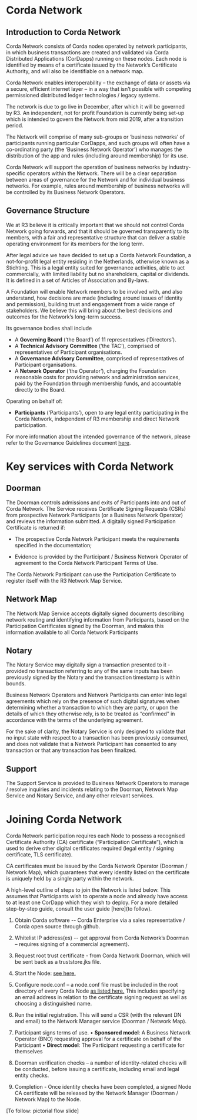 Corda Network
==============

Introduction to Corda Network
-----------------------------

Corda Network consists of Corda nodes operated by network participants, in which business transactions are created and validated via Corda Distributed Applications (CorDapps) running on these nodes. Each node is identified by means of a certificate issued by the Network’s Certificate Authority, and will also be identifiable on a network map. 

Corda Network enables interoperability – the exchange of data or assets via a secure, efficient internet layer – in a way that isn’t possible with competing permissioned distributed ledger technologies / legacy systems.

The network is due to go live in December, after which it will be governed by R3. An independent, not for profit Foundation is currently being set-up which is intended to govern the Network from mid 2019, after a transition period.

The Network will comprise of many sub-groups or ‘business networks’ of participants running particular CorDapps, and such groups will often have a co-ordinating party (the ‘Business Network Operator’) who manages the distribution of the app and rules (including around membership) for its use. 

Corda Network will support the operation of business networks by industry-specific operators within the Network. There will be a clear separation between areas of governance for the Network and for individual business networks. For example, rules around membership of business networks will be controlled by its Business Network Operators.


Governance Structure
--------------------

We at R3 believe it is critically important that we should not control Corda Network going forwards, and that it should be governed transparently to its members, with a fair and representative structure that can deliver a stable operating environment for its members for the long term.

After legal advice we have decided to set up a Corda Network Foundation, a not-for-profit legal entity residing in the Netherlands, otherwise known as a Stichting. This is a legal entity suited for governance activities, able to act commercially, with limited liability but no shareholders, capital or dividends. It is defined in a set of Articles of Association and By-laws.

A Foundation will enable Network members to be involved with, and also understand, how decisions are made (including around issues of identity and permission), building trust and engagement from a wide range of stakeholders. We believe this will bring about the best decisions and outcomes for the Network’s long-term success. 

Its governance bodies shall include

* A **Governing Board** (‘the Board’) of 11 representatives (‘Directors’). 
* A **Technical Advisory** **Committee** (‘the TAC’), comprised of representatives of Participant organisations. 
* A **Governance Advisory Committee**, comprised of representatives of Participant organisations. 
* A **Network Operator** (‘the Operator’), charging the Foundation reasonable costs for providing network and administration services, paid by the Foundation through membership funds, and accountable directly to the Board.

Operating on behalf of:
* **Participants** (‘Participants’), open to any legal entity participating in the Corda Network, independent 
of R3 membership and direct Network participation.

For more information about the intended governance of the network, please refer to the Governance Guidelines document [here](https://groups.io/g/corda-network/message/96).



Key services with Corda Network
==============================

Doorman
-------

The Doorman controls admissions and exits of Participants into and out of Corda Network. The Service receives Certificate Signing Requests (CSRs) from prospective Network Participants (or a Business Network Operator) and reviews the information submitted. A digitally signed Participation Certificate is returned if:

* The prospective Corda Network Participant meets the requirements specified in the documentation;

* Evidence is provided by the Participant / Business Network Operator of agreement to the Corda Network Participant Terms of Use.

The Corda Network Participant can use the Participation Certificate to register itself with the R3 Network Map Service.

Network Map
----------- 

The Network Map Service accepts digitally signed documents describing network routing and identifying information from Participants, based on the Participation Certificates signed by the Doorman, and makes this information available to all Corda Network Participants

Notary 
------

The Notary Service may digitally sign a transaction presented to it - provided no transaction referring to any of the same inputs has been previously signed by the Notary and the transaction timestamp is within bounds. 

Business Network Operators and Network Participants can enter into legal agreements which rely on the presence of such digital signatures when determining whether a transaction to which they are party, or upon the details of which they otherwise rely, is to be treated as “confirmed” in accordance with the terms of the underlying agreement. 

For the sake of clarity, the Notary Service is only designed to validate that no input state with respect to a transaction has been previously consumed, and does not validate that a Network Participant has consented to any transaction or that any transaction has been finalized.

Support 
-------

The Support Service is provided to Business Network Operators to manage / resolve inquiries and incidents relating to the Doorman, Network Map Service and Notary Service, and any other relevant services.



Joining Corda Network
===================

Corda Network participation requires each Node to possess a recognised Certificate Authority (CA) certificate (“Participation Certificate”), which is used to derive other digital certificates required (legal entity / signing certificate, TLS certificate).

CA certificates must be issued by the Corda Network Operator (Doorman / Network Map), which guarantees that every identity listed on the certificate is uniquely held by a single party within the network.

A high-level outline of steps to join the Network is listed below. This assumes that Participants wish to operate a node and already have access to at least one CorDapp which they wish to deploy. For a more detailed step-by-step guide, consult the user guide [here](to follow).

1.	Obtain Corda software -- Corda Enterprise via a sales representative / Corda open source through github.

2.	Whitelist IP address(es) -- get approval from Corda Network’s Doorman – requires signing of a commercial agreement).

3.	Request root trust certificate - from Corda Network Doorman, which will be sent back as a truststore.jks file.

4.	Start the Node: [see here.](https://docs.corda.net/deploying-a-node.html)

5.	Configure node.conf – a node.conf file must be included in the root directory of every Corda Node [as listed here.](https://docs.corda.net/corda-configuration-file.html) This includes specifying an email address in relation to the certificate signing request as well as choosing a distinguished name.

6.	Run the initial registration. This will send a CSR (with the relevant DN and email) to the Network Manager service (Doorman / Network Map).

7.	Participant signs terms of use.
  •	**Sponsored model**: A Business Network Operator (BNO) requesting approval for a certificate on behalf of the Participant
  •	**Direct model**: The Participant requesting a certificate for themselves

8.	Doorman verification checks – a number of identity-related checks will be conducted, before issuing a certificate, including email and legal entity checks.

9.	Completion - Once identity checks have been completed, a signed Node CA certificate will be released by the Network Manager (Doorman / Network Map) to the Node.

[To follow: pictorial flow slide]

